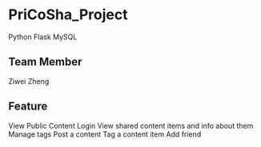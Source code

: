 # PriCoSha_Project

Python Flask
MySQL

Team Member
------------------------------------------------
Ziwei Zheng

Feature
------------------------------------------------
View Public Content
Login
View shared content items and info about them
Manage tags
Post a content
Tag a content item
Add friend
